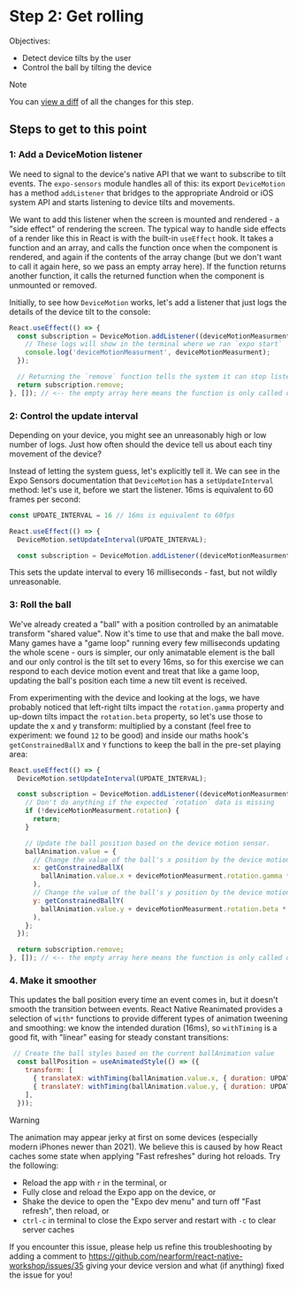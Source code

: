 # Step 2: Get rolling

Objectives:
 - Detect device tilts by the user
 - Control the ball by tilting the device

> [!NOTE]
> You can [view a diff](https://github.com/nearform/react-native-workshop/pull/16/files) of all the changes for this step.

## Steps to get to this point

### 1: Add a DeviceMotion listener

We need to signal to the device's native API that we want to subscribe to tilt events. The `expo-sensors` module handles all of this: its export `DeviceMotion` has a method `addListener` that bridges to the appropriate Android or iOS system API and starts listening to device tilts and movements.

We want to add this listener when the screen is mounted and rendered - a "side effect" of rendering the screen. The typical way to handle side effects of a render like this in React is with the built-in `useEffect` hook. It takes a function and an array, and calls the function once when the component is rendered, and again if the contents of the array change (but we don't want to call it again here, so we pass an empty array here). If the function returns another function, it calls the returned function when the component is unmounted or removed.

Initially, to see how `DeviceMotion` works, let's add a listener that just logs the details of the device tilt to the console:

```js
React.useEffect(() => {
  const subscription = DeviceMotion.addListener((deviceMotionMeasurment) => {
    // These logs will show in the terminal where we ran `expo start`
    console.log('deviceMotionMeasurment', deviceMotionMeasurment);
  });

  // Returning the `remove` function tells the system it can stop listening if this is removed
  return subscription.remove;
}, []); // <-- the empty array here means the function is only called once, after the first render
```

### 2: Control the update interval

Depending on your device, you might see an unreasonably high or low number of logs. Just how often should the device tell us about each tiny movement of the device? 

Instead of letting the system guess, let's explicitly tell it. We can see in the Expo Sensors documentation that `DeviceMotion` has a `setUpdateInterval` method: let's use it, before we start the listener. 16ms is equivalent to 60 frames per second:

```js
const UPDATE_INTERVAL = 16 // 16ms is equivalent to 60fps

React.useEffect(() => {
  DeviceMotion.setUpdateInterval(UPDATE_INTERVAL);

  const subscription = DeviceMotion.addListener((deviceMotionMeasurment) => {
```

This sets the update interval to every 16 milliseconds - fast, but not wildly unreasonable.

### 3: Roll the ball

We've already created a "ball" with a position controlled by an animatable transform "shared value". Now it's time to use that and make the ball move. Many games have a "game loop" running every few milliseconds updating the whole scene - ours is simpler, our only animatable element is the ball and our only control is the tilt set to every 16ms, so for this exercise we can respond to each device motion event and treat that like a game loop, updating the ball's position each time a new tilt event is received.

From experimenting with the device and looking at the logs, we have probably noticed that left-right tilts impact the `rotation.gamma` property and up-down tilts impact the `rotation.beta` property, so let's use those to update the x and y transform: multiplied by a constant (feel free to experiment: we found `12` to be good) and inside our maths hook's `getConstrainedBallX` and `Y` functions to keep the ball in the pre-set playing area: 

```js
React.useEffect(() => {
  DeviceMotion.setUpdateInterval(UPDATE_INTERVAL);

  const subscription = DeviceMotion.addListener((deviceMotionMeasurment) => {
    // Don't do anything if the expected `rotation` data is missing
    if (!deviceMotionMeasurment.rotation) {
      return;
    }

    // Update the ball position based on the device motion sensor.
    ballAnimation.value = {
      // Change the value of the ball's x position by the device motion sensor's gamma value
      x: getConstrainedBallX(
        ballAnimation.value.x + deviceMotionMeasurment.rotation.gamma * 12
      ),
      // Change the value of the ball's y position by the device motion sensor's beta value
      y: getConstrainedBallY(
        ballAnimation.value.y + deviceMotionMeasurment.rotation.beta * 12
      ),
    };
  });

  return subscription.remove;
}, []); // <-- the empty array here means the function is only called once, after the first render
```

### 4. Make it smoother

This updates the ball position every time an event comes in, but it doesn't smooth the transition between events. React Native Reanimated provides a selection of `with*` functions to provide different types of animation tweening and smoothing: we know the intended duration (16ms), so `withTiming` is a good fit, with "linear" easing for steady constant transitions:

```js
 // Create the ball styles based on the current ballAnimation value
  const ballPosition = useAnimatedStyle(() => ({
    transform: [
      { translateX: withTiming(ballAnimation.value.x, { duration: UPDATE_INTERVAL, easing: Easing.linear }) },
      { translateY: withTiming(ballAnimation.value.y, { duration: UPDATE_INTERVAL, easing: Easing.linear }) },
    ],
  }));
```

> [!WARNING]
> The animation may appear jerky at first on some devices (especially modern iPhones newer than 2021).
> We believe this is caused by how React caches some state when applying "Fast refreshes" during hot reloads. Try the following:
>
> - Reload the app with `r` in the terminal, or
> - Fully close and reload the Expo app on the device, or
> - Shake the device to open the "Expo dev menu" and turn off "Fast refresh", then reload, or
> - `ctrl-c` in terminal to close the Expo server and restart with `-c`  to clear server caches
>
> If you encounter this issue, please help us refine this troubleshooting by adding a comment to
> https://github.com/nearform/react-native-workshop/issues/35 giving your device version and what (if anything)
> fixed the issue for you!
